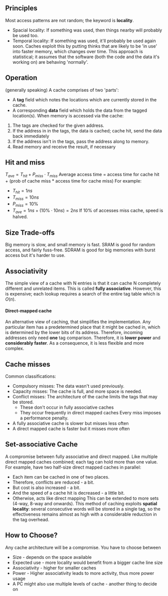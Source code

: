 ## Principles
Most access patterns are not random; the keyword is **locality**.
- Spacial locality: If something was used, then things nearby will probably be used too.
- Temporal locality: If something was used, it'll probably be used again soon.
Caches exploit this by putting thinks that are likely to be 'in use' into faster memory, which changes over time. This approach is statistical; it assumes that the software (both the code and the data it's working on) are behaving 'normally'.

## Operation
(generally speaking)
A cache comprises of two 'parts':
- A **tag** field which notes the locations which are currently stored in the cache.
- A corresponding **data** field which holds the data from the tagged location(s).
When memory is accessed via the cache:
1. The tags are checked for the given address.
2. If the address in in the tags, the data is cached; cache hit, send the data back immediately
3. If the address isn't in the tags, pass the address along to memory.
4. Read memory and receive the result, if necessary

## Hit and miss
$T_{ave} = T_{hit} + P_{miss} \cdot T_{miss}$
Average access time = access time for cache hit + (prob of cache miss * access time for cache miss)
For example:
- $T_{hit} = 1ns$
- $T_{miss} = 10ns$
- $P_{miss} = 10\%$
- $T_{ave} = 1ns + (10\% \cdot 10ns) = 2ns$
If 10% of accesses miss cache, speed is halved.

## Size Trade-offs
Big memory is slow, and small memory is fast.
SRAM is good for random access, and fairly fuss-free.
SDRAM is good for big memories with burst access but it's harder to use.

## Associativity
The simple view of a cache with N entries is that it can cache N completely different and unrelated items. This is called **fully associative**. However, this is expensive; each lookup requires a search of the entire tag table which is $O(n)$.

#### Direct-mapped cache
An alternative view of caching, that simplifies the implementation. Any particular item has a predetermined place that it might be cached in, which is determined by the lower bits of its address. Therefore, incoming addresses only need **one** tag comparison. Therefore, it is **lower power** and **considerably faster**. As a consequence, it is less flexible and more complex.

## Cache misses
Common classifications:
- Compulsory misses: The data wasn't used previously.
- Capacity misses: The cache is full, and more space is needed.
- Conflict misses: The architecture of the cache limits the tags that may be stored.
	- These don't occur in fully associative caches
	- They occur frequently in direct mapped caches
Every miss imposes a performance penalty.
- A fully associative cache is slower but misses less often
- A direct mapped cache is faster but it misses more often

## Set-associative Cache
A compromise between fully associative and direct mapped. Like multiple direct mapped caches combined; each tag can hold more than one value.
For example, have two half-size direct mapped caches in parallel:
- Each item can be cached in one of two places.
- Therefore, conflicts are reduced - a bit.
- But cost is also increased - a bit.
- And the speed of a cache hit is decreased - a little bit.
- Otherwise, acts like direct mapping
This can be extended to more sets (4-way, 8-way and onwards).
This method of caching exploits **spatial locality**: several consecutive words will be stored in a single tag, so the effectiveness remains almost as high with a considerable reduction in the tag overhead.

## How to Choose?
Any cache architecture will be a compromise. You have to choose between 
- Size - depends on the space available
- Expected use - more locality would benefit from a bigger cache line size
- Associativity - higher for smaller caches
- Power - Higher associativity leads to more activity, thus more power usage
- A PC might also use multiple levels of cache - another thing to decide on
